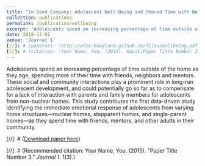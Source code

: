```yaml
---
title: "In Good Company: Adolescent Well-Being and Shared Time with Neighbors, Mentors, and Friends"
collection: publications
permalink: /publication/wellbeing
excerpt: 'Adolescents spend an increasing percentage of time outside of the home as they age, spending more of their time with friends, neighbors and mentors. These social and community interactions play a prominent role in long-run adolescent development, and could potentially go so far as to compensate for a lack of interaction with parents and family members for adolescents from non-nuclear homes. This study contributes the first data-driven study identifying the immediate emotional response of adolescents from varying home structures—nuclear homes, stepparent homes, and single-parent homes—as they spend time with friends, mentors, and other adults in their community.'
date: 2018-11-01
venue: 'Journal 1'
[//]: # (paperurl: 'http://alex-hoagland.github.io/files/wellbeing.pdf')
[//]: # (citation: 'Your Name, You. (2015). &quot;Paper Title Number 3.&quot; <i>Journal 1</i>. 1(3).')
---
```

Adolescents spend an increasing percentage of time outside of the home as they age, spending more of their time with friends, neighbors and mentors. These social and community interactions play a prominent role in long-run adolescent development, and could potentially go so far as to compensate for a lack of interaction with parents and family members for adolescents from non-nuclear homes. This study contributes the first data-driven study identifying the immediate emotional response of adolescents from varying home structures—nuclear homes, stepparent homes, and single-parent homes—as they spend time with friends, mentors, and other adults in their community.

[//]: # ([Download paper here](http://alex-hoagland.github.io/files/paper3.pdf))

[//]: # (Recommended citation: Your Name, You. (2015). "Paper Title Number 3." <i>Journal 1</i>. 1(3).)
